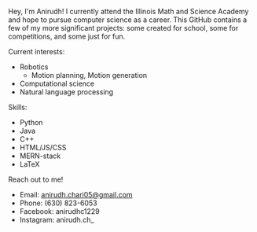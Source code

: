 Hey, I'm Anirudh! I currently attend the Illinois Math and Science Academy and hope to pursue computer science as a career. This GitHub contains a few of my more significant projects: some created for school, some for competitions, and some just for fun. 

Current interests:
  - Robotics
    - Motion planning, Motion generation  
  - Computational science
  - Natural language processing

Skills:
  - Python
  - Java
  - C++
  - HTML/JS/CSS
  - MERN-stack
  - LaTeX

Reach out to me!
  - Email: anirudh.chari05@gmail.com
  - Phone: (630) 823-6053
  - Facebook: anirudhc1229
  - Instagram: anirudh.ch_
